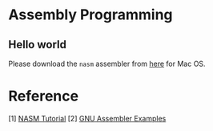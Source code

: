 # Assembly Programming

## Hello world

Please download the `nasm` assembler from [here](https://www.nasm.us/pub/nasm/releasebuilds/2.15.05/macosx/) for Mac OS.



# Reference

[1] [NASM Tutorial](https://cs.lmu.edu/~ray/notes/nasmtutorial/)
[2] [GNU Assembler Examples](https://cs.lmu.edu/~ray/notes/gasexamples/)